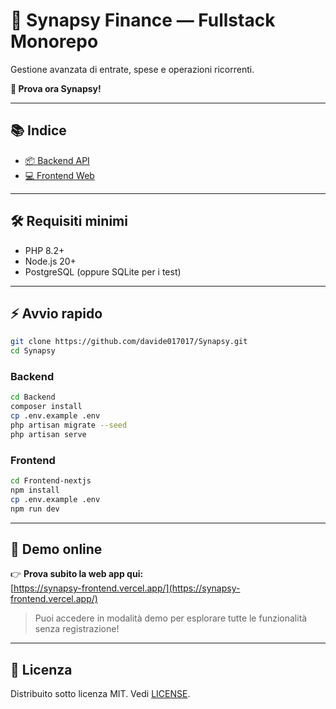# 🚀 Synapsy Finance — Fullstack Monorepo

Gestione avanzata di entrate, spese e operazioni ricorrenti.

**🚀 Prova ora Synapsy!**

---

## 📚 Indice

-   [📦 Backend API](Backend/docs/README.md)
-   [💻 Frontend Web](Frontend-nextjs/docs/README.md)

---

## 🛠️ Requisiti minimi

-   PHP 8.2+
-   Node.js 20+
-   PostgreSQL (oppure SQLite per i test)

---

## ⚡ Avvio rapido

```bash
git clone https://github.com/davide017017/Synapsy.git
cd Synapsy
```

### Backend

```bash
cd Backend
composer install
cp .env.example .env
php artisan migrate --seed
php artisan serve
```

### Frontend

```bash
cd Frontend-nextjs
npm install
cp .env.example .env
npm run dev
```

---

## 🔗 Demo online

👉 **Prova subito la web app qui:**  
[https://synapsy-frontend.vercel.app/](https://synapsy-frontend.vercel.app/)

> Puoi accedere in modalità demo per esplorare tutte le funzionalità senza registrazione!

---

## 📄 Licenza

Distribuito sotto licenza MIT. Vedi [LICENSE](LICENSE).
